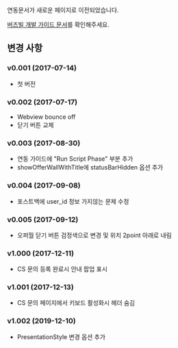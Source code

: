 연동문서가 새로운 페이지로 이전되었습니다.

[버즈빌 개발 가이드 문서](https://buzzvil.atlassian.net/wiki/spaces/BDG/pages/404684936/4.+iOS+SDK)를 확인해주세요.

## 변경 사항
### v0.001 (2017-07-14)
- 첫 버전
### v0.002 (2017-07-17)
- Webview bounce off
- 닫기 버튼 교체
### v0.003 (2017-08-30)
- 연동 가이드에 "Run Script Phase" 부분 추가
- showOfferWallWithTitle에 statusBarHidden 옵션 추가
### v0.004 (2017-09-08)
- 포스트백에 user_id 정보 가지않는 문제 수정
### v0.005 (2017-09-12)
- 오퍼월 닫기 버튼 검정색으로 변경 및 위치 2point 아래로 내림
### v1.000 (2017-12-11)
- CS 문의 등록 완료시 안내 팝업 표시
### v1.001 (2017-12-13)
- CS 문의 페이지에서 키보드 활성화시 헤더 숨김
### v1.002 (2019-12-10)
- PresentationStyle 변경 옵션 추가
